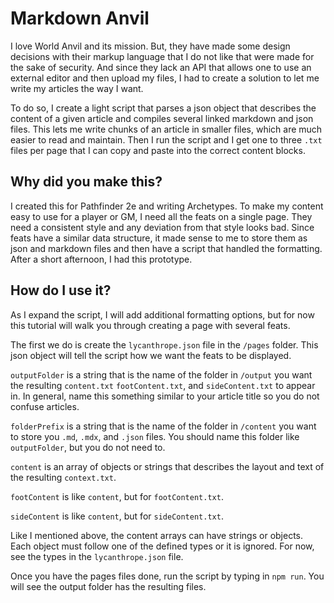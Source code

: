 # Markdown Anvil

I love World Anvil and its mission. But, they have made some design decisions with their markup language that I do not like that were made for the sake of security. And since they lack an API that allows one to use an external editor and then upload my files, I had to create a solution to let me write my articles the way I want.

To do so, I create a light script that parses a json object that describes the content of a given article and compiles several linked markdown and json files. This lets me write chunks of an article in smaller files, which are much easier to read and maintain. Then I run the script and I get one to three `.txt` files per page that I can copy and paste into the correct content blocks.

## Why did you make this?
I created this for Pathfinder 2e and writing Archetypes. To make my content easy to use for a player or GM, I need all the feats on a single page. They need a consistent style and any deviation from that style looks bad. Since feats have a similar data structure, it made sense to me to store them as json and markdown files and then have a script that handled the formatting. After a short afternoon, I had this prototype.

## How do I use it?
As I expand the script, I will add additional formatting options, but for now this tutorial will walk you through creating a page with several feats.

The first we do is create the `lycanthrope.json` file in the `/pages` folder. This json object will tell the script how we want the feats to be displayed. 

`outputFolder` is a string that is the name of the folder in `/output` you want the resulting `content.txt` `footContent.txt`, and `sideContent.txt` to appear in. In general, name this something similar to your article title so you do not confuse articles.

`folderPrefix` is a string that is the name of the folder in `/content` you want to store you `.md`, `.mdx`, and `.json` files. You should name this folder like `outputFolder`, but you do not need to.

`content` is an array of objects or strings that describes the layout and text of the resulting `context.txt`.

`footContent` is like `content`, but for `footContent.txt`.

`sideContent` is like `content`, but for `sideContent.txt`.

Like I mentioned above, the content arrays can have strings or objects. Each object must follow one of the defined types or it is ignored. For now, see the types in the `lycanthrope.json` file.

Once you have the pages files done, run the script by typing in `npm run`. You will see the output folder has the resulting files.